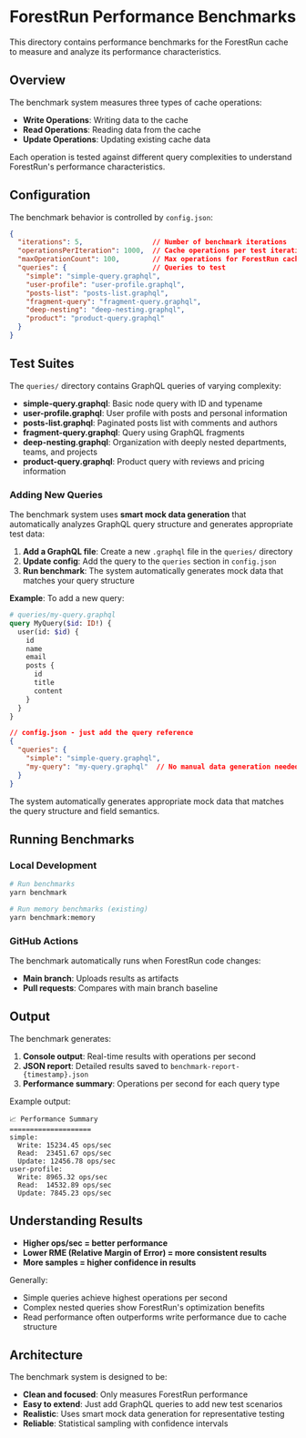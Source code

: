 # ForestRun Performance Benchmarks

This directory contains performance benchmarks for the ForestRun cache to measure and analyze its performance characteristics.

## Overview

The benchmark system measures three types of cache operations:
- **Write Operations**: Writing data to the cache
- **Read Operations**: Reading data from the cache  
- **Update Operations**: Updating existing cache data

Each operation is tested against different query complexities to understand ForestRun's performance characteristics.

## Configuration

The benchmark behavior is controlled by `config.json`:

```json
{
  "iterations": 5,                 // Number of benchmark iterations
  "operationsPerIteration": 1000,  // Cache operations per test iteration
  "maxOperationCount": 100,        // Max operations for ForestRun cache
  "queries": {                     // Queries to test
    "simple": "simple-query.graphql",
    "user-profile": "user-profile.graphql", 
    "posts-list": "posts-list.graphql",
    "fragment-query": "fragment-query.graphql",
    "deep-nesting": "deep-nesting.graphql",
    "product": "product-query.graphql"
  }
}
```

## Test Suites

The `queries/` directory contains GraphQL queries of varying complexity:

- **simple-query.graphql**: Basic node query with ID and typename
- **user-profile.graphql**: User profile with posts and personal information
- **posts-list.graphql**: Paginated posts list with comments and authors
- **fragment-query.graphql**: Query using GraphQL fragments
- **deep-nesting.graphql**: Organization with deeply nested departments, teams, and projects
- **product-query.graphql**: Product query with reviews and pricing information

### Adding New Queries

The benchmark system uses **smart mock data generation** that automatically analyzes GraphQL query structure and generates appropriate test data:

1. **Add a GraphQL file**: Create a new `.graphql` file in the `queries/` directory
2. **Update config**: Add the query to the `queries` section in `config.json`
3. **Run benchmark**: The system automatically generates mock data that matches your query structure

**Example**: To add a new query:

```graphql
# queries/my-query.graphql
query MyQuery($id: ID!) {
  user(id: $id) {
    id
    name
    email
    posts {
      id
      title
      content
    }
  }
}
```

```json
// config.json - just add the query reference
{
  "queries": {
    "simple": "simple-query.graphql",
    "my-query": "my-query.graphql"  // No manual data generation needed!
  }
}
```

The system automatically generates appropriate mock data that matches the query structure and field semantics.

## Running Benchmarks

### Local Development

```bash
# Run benchmarks
yarn benchmark

# Run memory benchmarks (existing)
yarn benchmark:memory
```

### GitHub Actions

The benchmark automatically runs when ForestRun code changes:
- **Main branch**: Uploads results as artifacts
- **Pull requests**: Compares with main branch baseline

## Output

The benchmark generates:
1. **Console output**: Real-time results with operations per second
2. **JSON report**: Detailed results saved to `benchmark-report-{timestamp}.json`
3. **Performance summary**: Operations per second for each query type

Example output:
```
📈 Performance Summary
====================
simple:
  Write: 15234.45 ops/sec
  Read:  23451.67 ops/sec
  Update: 12456.78 ops/sec
user-profile:
  Write: 8965.32 ops/sec
  Read:  14532.89 ops/sec
  Update: 7845.23 ops/sec
```

## Understanding Results

- **Higher ops/sec = better performance**
- **Lower RME (Relative Margin of Error) = more consistent results**
- **More samples = higher confidence in results**

Generally:
- Simple queries achieve highest operations per second
- Complex nested queries show ForestRun's optimization benefits
- Read performance often outperforms write performance due to cache structure

## Architecture

The benchmark system is designed to be:
- **Clean and focused**: Only measures ForestRun performance
- **Easy to extend**: Just add GraphQL queries to add new test scenarios
- **Realistic**: Uses smart mock data generation for representative testing
- **Reliable**: Statistical sampling with confidence intervals